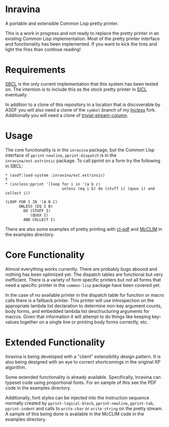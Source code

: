 # Inravina

A portable and extensible Common Lisp pretty printer.

This is a work in progress and not ready to replace the pretty printer in an
existing Common Lisp implementation. Most of the pretty printer interface and
functionality has been implemented. If you want to kick the tires and light the
fires than continue reading!

# Requirements

[SBCL][] is the only current implementation that this system has been tested on.
The intention is to include this as the stock pretty printer in [SICL][]
eventually.

In addition to a clone of this repository in a location that is discoverable
by ASDF you will also need a clone of the `symbol` branch of my [Incless][] fork.
Additionally you will need a clone of [trivial-stream-column][].

# Usage

The core functionality is in the `inravina` package, but the Common Lisp
interface of `pprint-newline`, `pprint-dispatch` is in the 
`inravina/ext.extrinsic` package. To call pprint on a form try the following
in SBCL:

```
* (asdf:load-system :inravina/ext.extrinsic)
T
* (incless:pprint '(loop for i in '(a b c) 
                         unless (eq i b) do (stuff i) (quux i) and collect i))

(LOOP FOR I IN '(A B C)
      UNLESS (EQ I B)
        DO (STUFF I)
           (QUUX I)
        AND COLLECT I)
```

There are also some examples of pretty printing with [cl-pdf][] and [McCLIM][] 
in the examples directory.

# Core Functionality

Almost everything works currently. There are probably bugs abound and nothing 
has been optimized yet. The dispatch tables are functional but very inefficient. 
There is a variety of form specific printers but not all forms that need a 
specific printer in the `common-lisp` package have been covered yet. 

In the case of no available printer in the dispatch table for function or macro 
calls there is a fallback printer. This printer will use introspection on the 
appropriate  lambda list declaration to determine non-key argument counts, body 
forms, and embedded lambda list desctructuring arguments for macros. Given that 
information it will attempt to do things like keeping key-values together on a 
single line or printing body forms correctly, etc.

# Extended Functionality

Inravina is being developed with a "client" extensibility design pattern. It
is also being designed with an eye to correct shortcomings in the original XP
algorithm.

Some extended functionality is already available. Specifically, Inravina can
typeset code using proportional fonts. For an sample of this see the PDF
code in the examples directory.

Additionally, font styles can be injected into the instruction sequence
normally created by `pprint-logical-block`, `pprint-newline`, `pprint-tab`,
`pprint-indent` and calls to `write-char` or `write-string` on the pretty
stream. A sample of this being done is available in the McCLIM code in the 
examples directory.

[cl-pdf]: https://github.com/mbattyani/cl-pdf
[Incless]: https://github.com/yitzchak/Incless
[McCLIM]: https://github.com/McCLIM/McCLIM
[SBCL]: http://sbcl.org
[SICL]: https://github.com/robert-strandh/SICL
[trivial-stream-column]: https://github.com/yitzchak/trivial-stream-column

